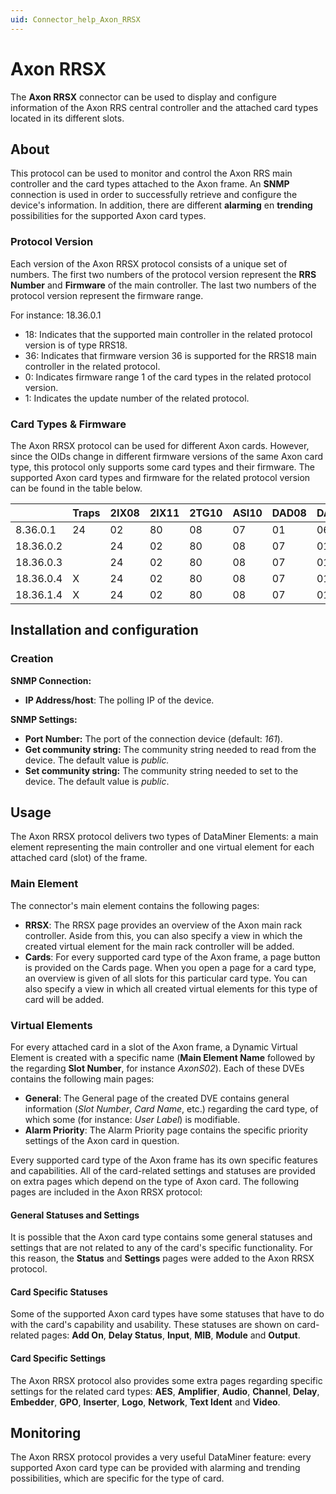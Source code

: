 ```yaml
---
uid: Connector_help_Axon_RRSX
---
```


# Axon RRSX

The **Axon RRSX** connector can be used to display and configure information of the Axon RRS central controller and the attached card types located in its different slots.

## About

This protocol can be used to monitor and control the Axon RRS main controller and the card types attached to the Axon frame. An **SNMP** connection is used in order to successfully retrieve and configure the device's information. In addition, there are different **alarming** en **trending** possibilities for the supported Axon card types.

### Protocol Version

Each version of the Axon RRSX protocol consists of a unique set of numbers. The first two numbers of the protocol version represent the **RRS Number** and **Firmware** of the main controller. The last two numbers of the protocol version represent the firmware range.

For instance: 18.36.0.1

- 18: Indicates that the supported main controller in the related protocol version is of type RRS18.
- 36: Indicates that firmware version 36 is supported for the RRS18 main controller in the related protocol.
- 0: Indicates firmware range 1 of the card types in the related protocol version.
- 1: Indicates the update number of the related protocol.

### Card Types & Firmware

The Axon RRSX protocol can be used for different Axon cards. However, since the OIDs change in different firmware versions of the same Axon card type, this protocol only supports some card types and their firmware. The supported Axon card types and firmware for the related protocol version can be found in the table below.

|           | Traps | 2IX08 | 2IX11 | 2TG10 | ASI10 | DAD08 | DAD26 | DIO48 | GDR26 | GPI16 | HAF90 | HDR07 | HDR09 | HDS05 | HEB05 | SAV08 | SDR07 | SDR08 | SDR09 | SLI10 |
|-----------|-------|-------|-------|-------|-------|-------|-------|-------|-------|-------|-------|-------|-------|-------|-------|-------|-------|-------|-------|-------|
| 8.36.0.1  | 24    | 02    | 80    | 08    | 07    | 01    | 06    | 07    | 10    | 30    | 04    | 04    | 26    | 07    | 07    | 02    | 10    | 06    | 29    |       |
| 18.36.0.2 |       | 24    | 02    | 80    | 08    | 07    | 01    | 06    | 07    | 10    | 30    | 04    | 04    | 26    | 07    | 07    | 02    | 10    | 06    | 29    |
| 18.36.0.3 |       | 24    | 02    | 80    | 08    | 07    | 01    | 06    | 07    | 10    | 30    | 04    | 04    | 26    | 07    | 07    | 02    | 09    | 06    | 29    |
| 18.36.0.4 | X     | 24    | 02    | 80    | 08    | 07    | 01    | 06    | 07    | 10    | 30    | 04    | 04    | 26    | 07    | 07    | 02    | 09    | 06    | 29    |
| 18.36.1.4 | X     | 24    | 02    | 80    | 08    | 07    | 01    | 06    | 07    | 10    | 30    | 04    | 04    | 26    | 07    | 07    | 02    | 10    | 06    | 29    |

## Installation and configuration

### Creation

**SNMP Connection:**

- **IP Address/host**: The polling IP of the device.

**SNMP Settings:**

- **Port Number:** The port of the connection device (default: *161*).
- **Get community string:** The community string needed to read from the device. The default value is *public.*
- **Set community string:** The community string needed to set to the device. The default value is *public*.

## Usage

The Axon RRSX protocol delivers two types of DataMiner Elements: a main element representing the main controller and one virtual element for each attached card (slot) of the frame.

### Main Element

The connector's main element contains the following pages:

- **RRSX**: The RRSX page provides an overview of the Axon main rack controller. Aside from this, you can also specify a view in which the created virtual element for the main rack controller will be added.
- **Cards**: For every supported card type of the Axon frame, a page button is provided on the Cards page. When you open a page for a card type, an overview is given of all slots for this particular card type. You can also specify a view in which all created virtual elements for this type of card will be added.

### Virtual Elements

For every attached card in a slot of the Axon frame, a Dynamic Virtual Element is created with a specific name (**Main Element Name** followed by the regarding **Slot Number**, for instance *AxonS02*). Each of these DVEs contains the following main pages:

- **General**: The General page of the created DVE contains general information (*Slot Number*, *Card Name*, etc.) regarding the card type, of which some (for instance: *User Label*) is modifiable.
- **Alarm Priority**: The Alarm Priority page contains the specific priority settings of the Axon card in question.

Every supported card type of the Axon frame has its own specific features and capabilities. All of the card-related settings and statuses are provided on extra pages which depend on the type of Axon card. The following pages are included in the Axon RRSX protocol:

#### General Statuses and Settings

It is possible that the Axon card type contains some general statuses and settings that are not related to any of the card's specific functionality. For this reason, the **Status** and **Settings** pages were added to the Axon RRSX protocol.

#### Card Specific Statuses

Some of the supported Axon card types have some statuses that have to do with the card's capability and usability. These statuses are shown on card-related pages: **Add On**, **Delay Status**, **Input**, **MIB**, **Module** and **Output**.

#### Card Specific Settings

The Axon RRSX protocol also provides some extra pages regarding specific settings for the related card types: **AES**, **Amplifier**, **Audio**, **Channel**, **Delay**, **Embedder**, **GPO**, **Inserter**, **Logo**, **Network**, **Text Ident** and **Video**.

## Monitoring

The Axon RRSX protocol provides a very useful DataMiner feature: every supported Axon card type can be provided with alarming and trending possibilities, which are specific for the type of card.
